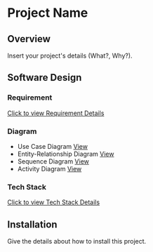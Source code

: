 # Project Name

## Overview

Insert your project's details (What?, Why?).

## Software Design

### Requirement

[Click to view Requirement Details](https://github.com/lebrancconvas/Software-Project-Template/blob/main/Docs/Requirement.md)

### Diagram

- Use Case Diagram [View](https://github.com/lebrancconvas/Software-Project-Template/tree/main/Docs/Diagram/UseCase)
- Entity-Relationship Diagram [View](https://github.com/lebrancconvas/Software-Project-Template/tree/main/Docs/Diagram/ER)
- Sequence Diagram [View](https://github.com/lebrancconvas/Software-Project-Template/tree/main/Docs/Diagram/Sequence)
- Activity Diagram [View](https://github.com/lebrancconvas/Software-Project-Template/tree/main/Docs/Diagram/Activity)

### Tech Stack

[Click to view Tech Stack Details](https://github.com/lebrancconvas/Software-Project-Template/blob/main/Docs/TechStack.md)

## Installation

Give the details about how to install this project.
